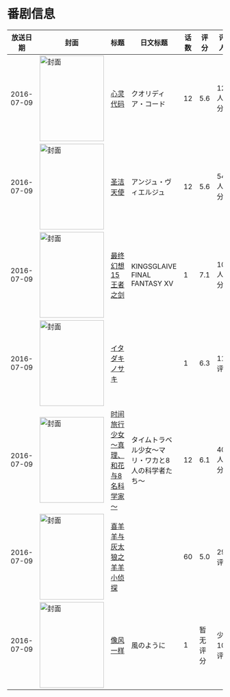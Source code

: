 # 番剧信息

|放送日期|封面|标题|日文标题|话数|评分|评分人数|
|---|---|---|---|---|---|---|
|2016-07-09|<img src="https://lain.bgm.tv/pic/cover/c/7b/ee/161704_lX140.jpg" alt="封面" style="width:150px;height:200px;object-fit:cover;">|[心灵代码](https://bangumi.tv/subject/161704)|クオリディア・コード|12|5.6|1252人评分|
|2016-07-09|<img src="https://lain.bgm.tv/pic/cover/c/cd/c6/119687_cCEc5.jpg" alt="封面" style="width:150px;height:200px;object-fit:cover;">|[圣洁天使](https://bangumi.tv/subject/119687)|アンジュ・ヴィエルジュ|12|5.6|541人评分|
|2016-07-09|<img src="https://lain.bgm.tv/pic/cover/c/94/50/176296_ZzMl8.jpg" alt="封面" style="width:150px;height:200px;object-fit:cover;">|[最终幻想15 王者之剑](https://bangumi.tv/subject/176296)|KINGSGLAIVE FINAL FANTASY XV|1|7.1|1005人评分|
|2016-07-09|<img src="https://lain.bgm.tv/pic/cover/c/79/f8/415352_GTcLM.jpg" alt="封面" style="width:150px;height:200px;object-fit:cover;">|[イタダキノサキ](https://bangumi.tv/subject/415352)||1|6.3|11人评分|
|2016-07-09|<img src="https://lain.bgm.tv/pic/cover/c/32/bb/183554_Mc8Si.jpg" alt="封面" style="width:150px;height:200px;object-fit:cover;">|[时间旅行少女～真理、和花与8名科学家～](https://bangumi.tv/subject/183554)|タイムトラベル少女～マリ・ワカと8人の科学者たち～|12|6.1|406人评分|
|2016-07-09|<img src="https://lain.bgm.tv/pic/cover/c/50/f9/208081_qobvB.jpg" alt="封面" style="width:150px;height:200px;object-fit:cover;">|[喜羊羊与灰太狼之羊羊小侦探](https://bangumi.tv/subject/208081)||60|5.0|29人评分|
|2016-07-09|<img src="https://lain.bgm.tv/pic/cover/c/49/c3/178662_J9NK9.jpg" alt="封面" style="width:150px;height:200px;object-fit:cover;">|[像风一样](https://bangumi.tv/subject/178662)|風のように|1|暂无评分|少于10人评分|
